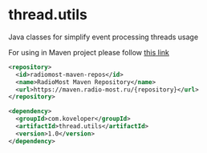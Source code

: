 # thread.utils
Java classes for simplify event processing threads usage

For using in Maven project please follow [this link](https://maven.radio-most.ru/#/releases/com/koveloper/thread.utils)

```xml
<repository>
  <id>radiomost-maven-repos</id>
  <name>RadioMost Maven Repository</name>
  <url>https://maven.radio-most.ru/{repository}</url>
</repository>
```

```xml
<dependency>
  <groupId>com.koveloper</groupId>
  <artifactId>thread.utils</artifactId>
  <version>1.0</version>
</dependency>
```